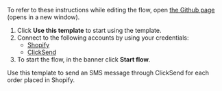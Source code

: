 To refer to these instructions while editing the flow, open [the Github page](https://github.com/ot4i/app-connect-templates/blob/master/resources/markdown/Send%20an%20SMS%20message%20through%20ClickSend%20for%20each%20order%20placed%20in%20Shopify_instructions.md) (opens in a new window).

1. Click **Use this template** to start using the template.
2. Connect to the following accounts by using your credentials:
   - [Shopify](https://www.ibm.com/docs/en/app-connect/containers_cd?topic=apps-shopify)
   - [ClickSend](https://www.ibm.com/docs/en/app-connect/containers_cd?topic=apps-clicksend)
3. To start the flow, in the banner click **Start flow**.

Use this template to send an SMS message through ClickSend for each order placed in Shopify.
